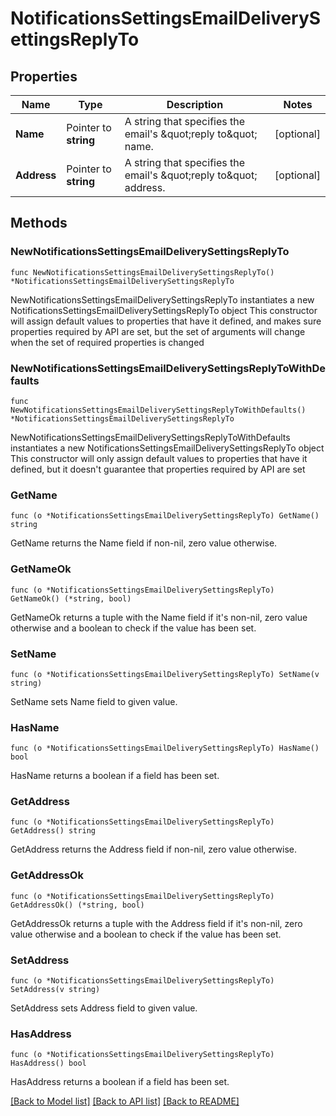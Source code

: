 # NotificationsSettingsEmailDeliverySettingsReplyTo

## Properties

Name | Type | Description | Notes
------------ | ------------- | ------------- | -------------
**Name** | Pointer to **string** | A string that specifies the email&#39;s \&quot;reply to\&quot; name. | [optional] 
**Address** | Pointer to **string** | A string that specifies the email&#39;s \&quot;reply to\&quot; address. | [optional] 

## Methods

### NewNotificationsSettingsEmailDeliverySettingsReplyTo

`func NewNotificationsSettingsEmailDeliverySettingsReplyTo() *NotificationsSettingsEmailDeliverySettingsReplyTo`

NewNotificationsSettingsEmailDeliverySettingsReplyTo instantiates a new NotificationsSettingsEmailDeliverySettingsReplyTo object
This constructor will assign default values to properties that have it defined,
and makes sure properties required by API are set, but the set of arguments
will change when the set of required properties is changed

### NewNotificationsSettingsEmailDeliverySettingsReplyToWithDefaults

`func NewNotificationsSettingsEmailDeliverySettingsReplyToWithDefaults() *NotificationsSettingsEmailDeliverySettingsReplyTo`

NewNotificationsSettingsEmailDeliverySettingsReplyToWithDefaults instantiates a new NotificationsSettingsEmailDeliverySettingsReplyTo object
This constructor will only assign default values to properties that have it defined,
but it doesn't guarantee that properties required by API are set

### GetName

`func (o *NotificationsSettingsEmailDeliverySettingsReplyTo) GetName() string`

GetName returns the Name field if non-nil, zero value otherwise.

### GetNameOk

`func (o *NotificationsSettingsEmailDeliverySettingsReplyTo) GetNameOk() (*string, bool)`

GetNameOk returns a tuple with the Name field if it's non-nil, zero value otherwise
and a boolean to check if the value has been set.

### SetName

`func (o *NotificationsSettingsEmailDeliverySettingsReplyTo) SetName(v string)`

SetName sets Name field to given value.

### HasName

`func (o *NotificationsSettingsEmailDeliverySettingsReplyTo) HasName() bool`

HasName returns a boolean if a field has been set.

### GetAddress

`func (o *NotificationsSettingsEmailDeliverySettingsReplyTo) GetAddress() string`

GetAddress returns the Address field if non-nil, zero value otherwise.

### GetAddressOk

`func (o *NotificationsSettingsEmailDeliverySettingsReplyTo) GetAddressOk() (*string, bool)`

GetAddressOk returns a tuple with the Address field if it's non-nil, zero value otherwise
and a boolean to check if the value has been set.

### SetAddress

`func (o *NotificationsSettingsEmailDeliverySettingsReplyTo) SetAddress(v string)`

SetAddress sets Address field to given value.

### HasAddress

`func (o *NotificationsSettingsEmailDeliverySettingsReplyTo) HasAddress() bool`

HasAddress returns a boolean if a field has been set.


[[Back to Model list]](../README.md#documentation-for-models) [[Back to API list]](../README.md#documentation-for-api-endpoints) [[Back to README]](../README.md)


